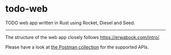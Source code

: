 # todo-web
TODO web app written in Rust using Rocket, Diesel and Seed.

---

The structure of the web app closely follows https://erwabook.com/intro/.

Please have a look at [the Postman collection](todo_web.postman_collection.json) for the supported APIs.

